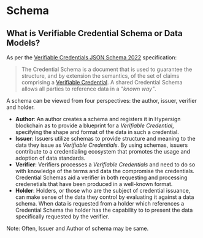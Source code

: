 # Schema

## What is Verifiable Credential Schema or Data Models?

As per the [Verifiable Credentials JSON Schema 2022](https://w3c-ccg.github.io/vc-json-schemas/#verifiable\_credentials\_data\_model) specification:

> The Credential Schema is a document that is used to guarantee the structure, and by extension the semantics, of the set of claims comprising a [Verifiable Credential](../../hypersign-identity-network/developers/hid-ssi-sdk/hypersign-schema-sdk.md). A shared Credential Schema allows all parties to reference data in a _"known way"_.

A schema can be viewed from four perspectives: the author, issuer, verifier and holder.

* **Author**: An author creates a schema and registers it in Hypersign blockchain as to provide a blueprint for a _Verifiable Credential_, specifying the shape and format of the data in such a credential.
* **Issuer**: Issuers utilize schemas to provide structure and meaning to the data they issue as _Verifiable Credentials_. By using schemas, issuers contribute to a credentialing ecosystem that promotes the usage and adoption of data standards.
* **Verifier**: Verifiers processes a _Verifiable Credentials_ and need to do so with knowledge of the terms and data the compromise the credentials. Credential Schemas aid a verifier in both requesting and processing credenetials that have been produced in a well-known format.
* **Holder**: Holders, or those who are the subject of credential issuance, can make sense of the data they control by evaluating it against a data schema. When data is requested from a holder which references a Credential Schema the holder has the capability to to present the data specifically requested by the verifier.

Note: Often, Issuer and Author of schema may be same.
